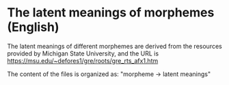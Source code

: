 # The latent meanings of morphemes (English)

The latent meanings of different morphemes are derived from the resources provided by Michigan State University, and the URL is https://msu.edu/~defores1/gre/roots/gre_rts_afx1.htm

The content of the files is organized as: "morpheme -> latent meanings"
